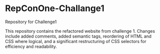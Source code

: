# RepConOne-Challange1
Repository for Challenge1


This repository contains the refactored website from challenge 1. 
Changes include added comments, added semantic tags, reordering of HTML and CSS where logical, 
and a significant restructuring of CSS selectors for efficiency and readability.
